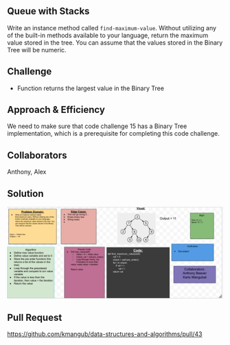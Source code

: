 ## Queue with Stacks
Write an instance method called `find-maximum-value`. Without utilizing any of the built-in methods available to your language, return the maximum value stored in the tree. You can assume that the values stored in the Binary Tree will be numeric.

## Challenge
- Function returns the largest value in the Binary Tree

## Approach & Efficiency
We need to make sure that code challenge 15 has a Binary Tree implementation, which is a prerequisite for completing this code challenge. 

## Collaborators
Anthony, Alex

## Solution
![Code Challenge 16](../../assets/tree.png)

## Pull Request 
https://github.com/kmangub/data-structures-and-algorithms/pull/43